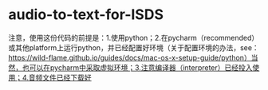 # audio-to-text-for-ISDS
注意，使用这份代码的前提是：1.使用python；2.在pycharm（recommended）或其他platform上运行python，并已经配置好环境（关于配置环境的办法，see：https://wild-flame.github.io/guides/docs/mac-os-x-setup-guide/python）当然，也可以在pycharm中采取虚拟环境；3.注意编译器（interpreter）已经投入使用；4.音频文件已经下载好
